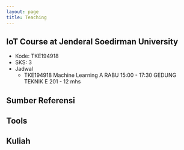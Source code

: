 ```yaml
---
layout: page
title: Teaching
---
```


## IoT Course at Jenderal Soedirman University

- Kode: TKE194918
- SKS: 3
- Jadwal
    - TKE194918 Machine Learning A RABU 15:00 - 17:30 GEDUNG TEKNIK E 201 - 12 mhs

## Sumber Referensi

## Tools

## Kuliah
